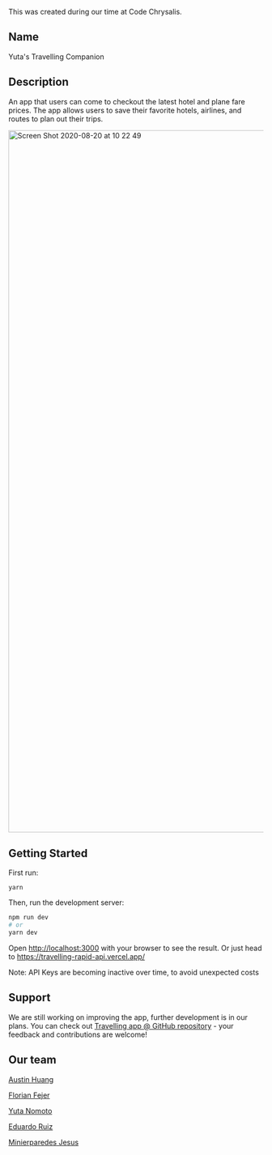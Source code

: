 This was created during our time at Code Chrysalis.

## Name

Yuta's Travelling Companion

## Description

An app that users can come to checkout the latest hotel and plane fare prices.
The app allows users to save their favorite hotels, airlines, and routes to
plan out their trips.

<img width="1388" alt="Screen Shot 2020-08-20 at 10 22 49" src="https://user-images.githubusercontent.com/65219445/90706176-9094cd00-e2cf-11ea-9403-f392c5ead3bc.png">

## Getting Started

First run:

```
yarn
```

Then, run the development server:

```bash
npm run dev
# or
yarn dev
```

Open [http://localhost:3000](http://localhost:3000) with your browser to see the result.
Or just head to https://travelling-rapid-api.vercel.app/

Note: API Keys are becoming inactive over time, to avoid unexpected costs

## Support

We are still working on improving the app, further development is in our plans.
You can check out [Travelling app @ GitHub repository](https://github.com/austingmhuang/travelling-rapid-api) - your feedback and contributions are welcome!

## Our team

[Austin Huang](https://github.com/austingmhuang)

[Florian Fejer](https://github.com/Ryukyo)

[Yuta Nomoto](https://github.com/namitry)

[Eduardo Ruiz](https://github.com/eduru)

[Minierparedes Jesus](https://github.com/minierparedes)
